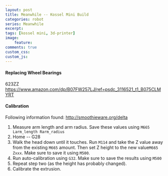 ```yaml
---
layout: post
title: Meanwhile -- Kossel Mini Build
categories: robot
series: Meanwhile
excerpt:
tags: [kossel mini, 3d-printer]
image: 
    feature: 
comments: true
custom_css:
custom_js: 
---
```


#### Replacing Wheel Bearings

623ZZ
https://www.amazon.com/dp/B07FW257LJ/ref=psdc_3116521_t1_B075CLMYRT


#### Calibration
Following information found:
http://smoothieware.org/delta

1. Measure arm length and arm radius.  Save these values using `M665 Larm_length Rarm_radius`
2. Home -- G28
3. Walk the head down until it touches.  Run `M114` and take the Z value away from the existing `M665` amount.  Then set Z height to the new value`M665 Zxxx`.  Make sure to save it using `M500`.
4. Run auto-calibration using `G32`.  Make sure to save the results using `M500`
5. Repeat step two (as the height has probably changed).
6. Calibrate the extrusion.
